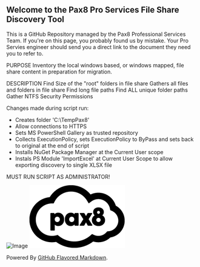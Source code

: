 ## Welcome to the Pax8 Pro Services File Share Discovery Tool

This is a GitHub Repository managed by the Pax8 Professional Services Team. If you're on this page, you probably found us by mistake.
Your Pro Servies engineer should send you a direct link to the document they need you to refer to.

PURPOSE
    Inventory the local windows based, or windows mapped, file share content in preparation for migration.
    
DESCRIPTION
    Find Size of the "root" folders in file share
    Gathers all files and folders in file share
    Find long file paths
    Find ALL unique folder paths
    Gather NTFS Security Permissions
    
Changes made during script run:
  - Creates folder 'C:\TempPax8'
  - Allow connections to HTTPS
  - Sets MS PowerShell Gallery as trusted repository
  - Collects ExecutionPolicy, sets ExecutionPolicy to ByPass and sets back to original at the end of script
  - Installs NuGet Package Manager at the Current User scope
  - Instals PS Module 'ImportExcel' at Current User Scope to allow exporting discovery to single XLSX file

MUST RUN SCRIPT AS ADMINISTRATOR!

![Image](https://www.pax8.com/en-us/wp-content/uploads/sites/4/cache/2020/04/pax8-logo-2-color-dark-200x200-cropped.png)
![Image](https://raw.githubusercontent.com/Pax8-Pro-Services/Public-Docs/master/Main%400.5x.png)




Powered By [GitHub Flavored Markdown](https://guides.github.com/features/mastering-markdown/).
